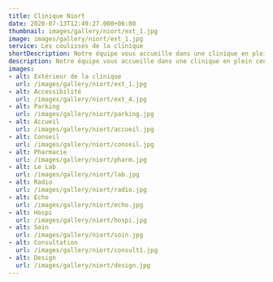 ```yaml
---
title: Clinique Niort
date: 2020-07-13T12:49:27.000+06:00
thumbnail: images/gallery/niort/ext_1.jpg
image: images/gallery/niort/ext_1.jpg
service: Les coulisses de la clinique 
shortDescription: Notre équipe vous accueille dans une clinique en plein centre de Niort intégralement refaite à neuf et agrandie en 2015 et très facilement accessible. Nous vous offrons pour répondre entièrement à vos besoins un espace de plus de 500 m2 comprenant de nombreuses pièces entièrement dédiées à la santé de vos compagnons.
description: Notre équipe vous accueille dans une clinique en plein centre de Niort intégralement refaite à neuf et agrandie en 2015 et très facilement accessible. Nous vous offrons pour répondre entièrement à vos besoins un espace de plus de 500 m2 comprenant de nombreuses pièces entièrement dédiées à la santé de vos compagnons.
images: 
- alt: Extérieur de la clinique
  url: /images/gallery/niort/ext_1.jpg
- alt: Accessibilité
  url: /images/gallery/niort/ext_4.jpg
- alt: Parking
  url: /images/gallery/niort/parking.jpg
- alt: Accueil
  url: /images/gallery/niort/accueil.jpg
- alt: Conseil
  url: /images/gallery/niort/conseil.jpg
- alt: Pharmacie
  url: /images/gallery/niort/pharm.jpg
- alt: Le Lab
  url: /images/gallery/niort/lab.jpg
- alt: Radio
  url: /images/gallery/niort/radio.jpg
- alt: Echo
  url: /images/gallery/niort/echo.jpg
- alt: Hospi
  url: /images/gallery/niort/hospi.jpg
- alt: Soin
  url: /images/gallery/niort/soin.jpg
- alt: Consultation
  url: /images/gallery/niort/consult1.jpg
- alt: Design
  url: /images/gallery/niort/design.jpg
---
```


